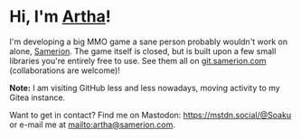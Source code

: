 # Hi, I'm [Artha](https://git.samerion.com/Artha)!

I'm developing a big MMO game a sane person probably wouldn't work on alone, [Samerion](https://samerion.com). The game itself is closed, but is built upon a few small libraries you're entirely free to use. See them all on [git.samerion.com](https://git.samerion.com/Samerion) (collaborations are welcome)!

**Note:** I am visiting GitHub less and less nowadays, moving activity to my Gitea instance. 

Want to get in contact? Find me on Mastodon: https://mstdn.social/@Soaku or e-mail me at <mailto:artha@samerion.com>.

